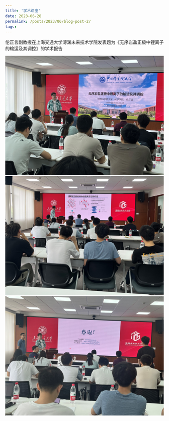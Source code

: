 ```yaml
---
title: '学术讲座'
date: 2023-06-28
permalink: /posts/2023/06/blog-post-2/
tags:
---
```


伦正言副教授在上海交通大学溥渊未来技术学院发表题为《无序岩盐正极中锂离子的输运及其调控》的学术报告

![Report3.jpg](/images/News/Report3.jpg)<br>
![Report1.jpg](/images/News/Report1.jpg)<br>
![Report2.jpg](/images/News/Report2.jpg)